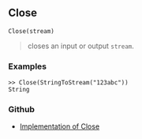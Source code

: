 ## Close

```
Close(stream)
```

> closes an input or output `stream`.

### Examples

``` 
>> Close(StringToStream("123abc"))
String 
```

### Github

* [Implementation of Close](https://github.com/axkr/symja_android_library/blob/master/symja_android_library/matheclipse-core/src/main/java/org/matheclipse/core/builtin/FileFunctions.java#L312) 
